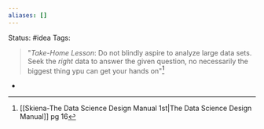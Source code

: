 ```yaml
---
aliases: []
---
```

Status: #idea
Tags: 

>"*Take-Home Lesson*: Do not blindly aspire to analyze large data sets. Seek the *right* data to answer the given question, no necessarily the biggest thing ypu can get your hands on"[^1]


-
[^1]:[[Skiena-The Data Science  Design Manual 1st|The Data Science Design Manual]] pg 16